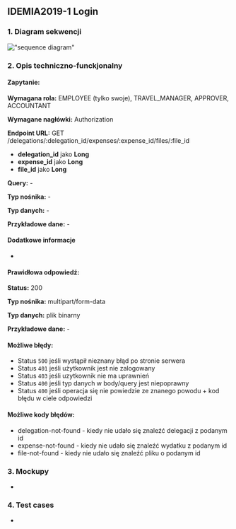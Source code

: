 ## IDEMIA2019-1 Login

### 1. Diagram sekwencji

!["sequence diagram"](http://www.plantuml.com/plantuml/svg/SoWkIImgAStDKGZ8JyfCBQeAoCdC3gzCIIp9BkLopibCpIlHjNEjA4ZDAquDJYqgoqnEjQfsTmsfLKXFBN7Bp4dLqEH2bOOh3qejo2_EBCalghH2gCMGGpSTmpIWHXW7oHmaKO8cGBp1vP2QbmBqA1S0)

### 2. Opis techniczno-funckjonalny

#### Zapytanie:

**Wymagana rola:** EMPLOYEE (tylko swoje), TRAVEL_MANAGER, APPROVER, ACCOUNTANT

**Wymagane nagłówki:** Authorization

**Endpoint URL:** GET /delegations/:delegation_id/expenses/:expense_id/files/:file_id

- **delegation_id** jako **Long**
- **expense_id** jako **Long**
- **file_id** jako **Long**

**Query:** -

**Typ nośnika:** -

**Typ danych:** -

**Przykładowe dane:** -

#### Dodatkowe informacje

-

#### Prawidłowa odpowiedź:

**Status:** 200

**Typ nośnika:** multipart/form-data

**Typ danych:** plik binarny

**Przykładowe dane:** -

#### Możliwe błędy:

- Status `500` jeśli wystąpił nieznany błąd po stronie serwera
- Status `401` jeśli użytkownik jest nie zalogowany
- Status `403` jeśli uzytkownik nie ma uprawnień
- Status `400` jeśli typ danych w body/query jest niepoprawny
- Status `400` jeśli operacja się nie powiedzie ze znanego powodu + kod błędu w ciele odpowiedzi

#### Możliwe kody błędów:

- delegation-not-found - kiedy nie udało się znaleźć delegacji z podanym id
- expense-not-found - kiedy nie udało się znaleźć wydatku z podanym id
- file-not-found - kiedy nie udało się znaleźć pliku o podanym id

### 3. Mockupy

-

### 4. Test cases

-
